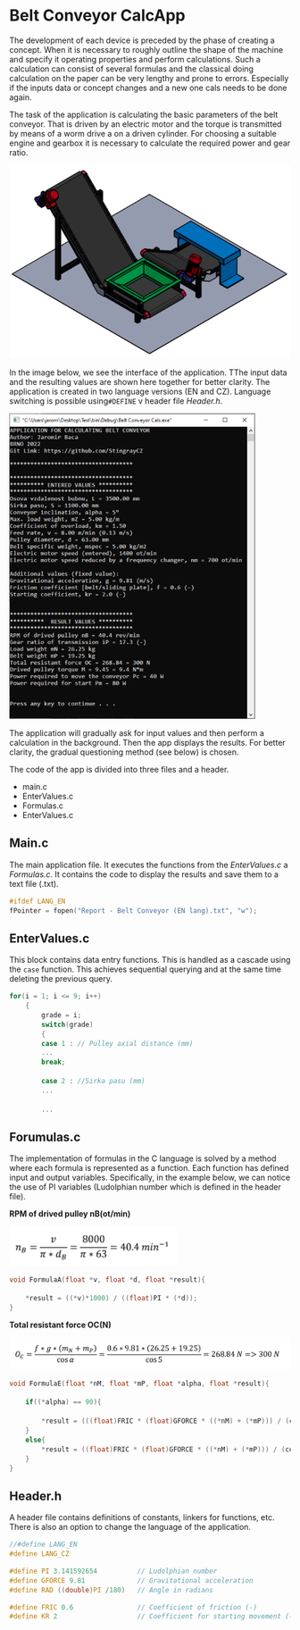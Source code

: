 # Belt Conveyor CalcApp

The development of each device is preceded by the phase of creating a concept. When it is necessary to roughly outline the shape of the machine and specify it operating properties and perform calculations. Such a calculation can consist of several formulas and the classical doing calculation on the paper can be very lengthy and prone to errors. Especially if the inputs data or concept changes and a new one cals needs to be done again.

The task of the application is calculating the basic parameters of the belt conveyor. That is driven by an electric motor and the torque is transmitted by means of a worm drive a on a driven cylinder. For choosing a suitable engine and gearbox it is necessary to calculate the required power and gear ratio.


<p float="left">
  <img alt="" src="./Pics/BeltConv.png" width="600" />
</p>

In the image below, we see the interface of the application. TThe input data and the resulting values are shown here together for better clarity. The application is created in two language versions (EN and CZ). Language switching is possible using```#DEFINE``` v header file _Header.h_.

<p float="left">

[//]: # (  <img alt="" src="./Pics/App_CZ.png" width="442.2" />)
  <img alt="" src="./Pics/App_EN.png" width="440" />
</p>


The application will gradually ask for input values and then perform a calculation in the background. Then the app displays the results. For better clarity, the gradual questioning method (see below) is chosen.

The code of the app is divided into three files and a header.

* main.c
* EnterValues.c
* Formulas.c
* EnterValues.c

## Main.c

The main application file. It executes the functions from the  _EnterValues.c_ a _Formulas.c_. It contains the code to display the  results and save them to a text file (.txt).

```C
#ifdef LANG_EN
fPointer = fopen("Report - Belt Conveyor (EN lang).txt", "w");
```

## EnterValues.c

This block contains data entry functions. This is handled as a cascade using the ```case``` function. This achieves sequential querying and at the same time deleting the previous query.

```C
for(i = 1; i <= 9; i++)
    {
        grade = i;
        switch(grade)
        {
        case 1 : // Pulley axial distance (mm)
        ...
        break;
        
        case 2 : //Sirka pasu (mm)
        ...
        
        ...
```

## Forumulas.c

The implementation of formulas in the C language is solved by a method where each formula is represented as a function. Each function has
defined input and output variables. Specifically, in the example below, we can notice the use of PI variables (Ludolphian
number which is defined in the header file).

**RPM of drived pulley nB(ot/min)**
<p float="center">
  <img alt="" src="./Pics/Form_A.png" width="300" />
</p>

```C
void FormulaA(float *v, float *d, float *result){

    *result = ((*v)*1000) / ((float)PI * (*d));
}
```

**Total resistant force OC(N)**
<p float="center">
  <img alt="" src="./Pics/Form_E.png" width="600" />
</p>

```C
void FormulaE(float *nM, float *mP, float *alpha, float *result){

    if((*alpha) == 90){

        *result = (((float)FRIC * (float)GFORCE * ((*nM) + (*mP))) / (cos((*alpha - 1) * RAD))) * 2;   // Special case for 90deg
    }
    else{
        *result = ((float)FRIC * (float)GFORCE * ((*nM) + (*mP))) / (cos((*alpha) * RAD));
    }
}
```


## Header.h


A header file contains definitions of constants, linkers for functions, etc. There is also an option to change the language of the application.


```C
//#define LANG_EN
#define LANG_CZ
```

```C
#define PI 3.141592654          // Ludolphian number
#define GFORCE 9.81             // Gravitational acceleration
#define RAD ((double)PI /180)   // Angle in radians
```

```C
#define FRIC 0.6                // Coefficient of friction (-)
#define KR 2                    // Coefficient for starting movement (-)
```
